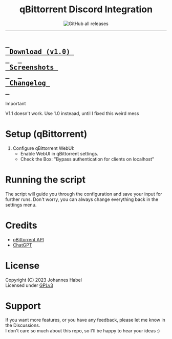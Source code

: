 <div align = center>
<h1 align="center">qBittorrent Discord Integration</h1>

<img alt="GitHub all releases" src="https://img.shields.io/github/downloads/EchterAlsFake/qBittorrent_Discord/total?style=social&logo=github&logoColor=purple">

</div>

---
**[<kbd><strong>&nbsp;<br>&nbsp;Download (v1.0)&nbsp;<br>&nbsp;</strong></kbd>](https://github.com/EchterAlsFake/qBittorrent_Discord/releases/tag/1.0)** 
**[<kbd><strong>&nbsp;<br>&nbsp;Screenshots&nbsp;<br>&nbsp;</strong></kbd>](https://github.com/EchterAlsFake/qBittorrent_Discord/blob/master/README/SCREENSHOTS.md)** 
**[<kbd><strong>&nbsp;<br>&nbsp;Changelog&nbsp;<br>&nbsp;</strong></kbd>](https://github.com/EchterAlsFake/qBittorrent_Discord/blob/master/README/CHANGELOG.md)** 
---

> [!IMPORTANT]
> V1.1 doesn't work. Use 1.0 insteaad, until I fixed this weird mess

# Setup (qBittorrent)

1. Configure qBittorrent WebUI:
   - Enable WebUI in qBittorrent settings.
   - Check the Box: "Bypass authentication for clients on localhost"


# Running the script
The script will guide you through the configuration and save your input for further runs. Don't worry, you can 
always change everything back in the settings menu.


# Credits
* [qBittorrent API](https://github.com/rmartin16/qbittorrent-api)
* [ChatGPT](https://chat.openai.com)

# License
Copyright (C) 2023 Johannes Habel
<br>Licensed under [GPLv3](https://www.gnu.org/licenses/gpl-3.0.en.html)

# Support
If you want more features, or you have any feedback, please let me know in the Discussions.
<br>I don't care so much about this repo, so I'll be happy to hear your ideas :)


